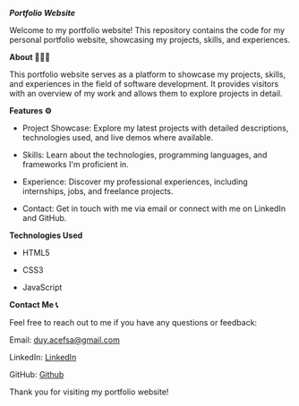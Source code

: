 ***Portfolio Website***

Welcome to my portfolio website! This repository contains the code for my personal portfolio website, showcasing my projects, skills, and experiences.

**About 👨🏽‍💻** 

This portfolio website serves as a platform to showcase my projects, skills, and experiences in the field of software development. It provides visitors with an overview of my work and allows them to explore projects in detail.

**Features ⚙️**

* Project Showcase: Explore my latest projects with detailed descriptions, technologies used, and live demos where available.

* Skills: Learn about the technologies, programming languages, and frameworks I'm proficient in.

* Experience: Discover my professional experiences, including internships, jobs, and freelance projects.

* Contact: Get in touch with me via email or connect with me on LinkedIn and GitHub.

**Technologies Used**

* HTML5

* CSS3

* JavaScript

**Contact Me 📞**

Feel free to reach out to me if you have any questions or feedback:

Email: duy.acefsa@gmail.com

LinkedIn: [LinkedIn](https://www.linkedin.com/in/duydinhnguyen/)

GitHub: [Github](https://github.com/dnguye88)

Thank you for visiting my portfolio website!

